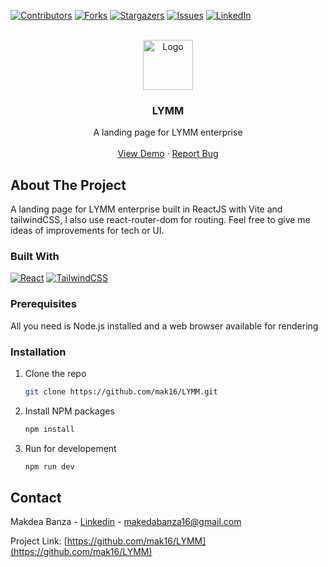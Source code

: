 
[![Contributors][contributors-shield]][contributors-url]
[![Forks][forks-shield]][forks-url]
[![Stargazers][stars-shield]][stars-url]
[![Issues][issues-shield]][issues-url]
[![LinkedIn][linkedin-shield]][linkedin-url]


<!-- PROJECT LOGO -->
<br />
<div align="center">
  <a href="https://github.com/mak16/LYMM">
    <img src="https://mak16.github.io/LYMM/assets/logo-4dplT6iu.png" alt="Logo" width="80" height="80">
  </a>

<h3 align="center">LYMM</h3>

  <p align="center">
     A landing page for LYMM enterprise
    <br />
    <br />
    <a href="https://mak16.github.io/LYMM/">View Demo</a>
    ·
    <a href="https://github.com/mak16/LYMM/issues">Report Bug</a>
  </p>
</div>


<!-- ABOUT THE PROJECT -->
## About The Project

A landing page for LYMM enterprise built in ReactJS with Vite and tailwindCSS, I also use react-router-dom for routing. Feel free to give me ideas of improvements for tech or UI.


### Built With

[![React][React.js]][React-url] 
[![TailwindCSS][TailwindCSS]][Tailwindcss-url]

### Prerequisites

All you need is Node.js installed and a web browser available for rendering


### Installation

1. Clone the repo
   ```sh
   git clone https://github.com/mak16/LYMM.git
   ```
2. Install NPM packages
   ```sh
   npm install
   ```
4. Run for developement
   ```sh
   npm run dev
   ```

<!-- CONTACT -->
## Contact

Makdea Banza - [Linkedin](https://www.linkedin.com/in/makeda-banza-ba33b9248/) - 
makedabanza16@gmail.com

Project Link: [https://github.com/mak16/LYMM](https://github.com/mak16/LYMM)


<!-- MARKDOWN LINKS & IMAGES -->
<!-- https://www.markdownguide.org/basic-syntax/#reference-style-links -->
[contributors-shield]: https://img.shields.io/github/contributors/mak16/LYMM.svg?style=for-the-badge
[contributors-url]: https://github.com/mak16/LYMM/graphs/contributors
[forks-shield]: https://img.shields.io/github/forks/mak16/LYMM.svg?style=for-the-badge
[forks-url]: https://github.com/mak16/LYMM/network/members
[stars-shield]: https://img.shields.io/github/stars/mak16/LYMM.svg?style=for-the-badge
[stars-url]: https://github.com/mak16/LYMM/stargazers
[issues-shield]: https://img.shields.io/github/issues/mak16/LYMM.svg?style=for-the-badge
[issues-url]: https://github.com/github_username/repo_name/issues
[license-shield]: https://img.shields.io/github/license/github_username/repo_name.svg?style=for-the-badge
[license-url]: https://github.com/github_username/repo_name/blob/master/LICENSE.txt
[linkedin-shield]: https://img.shields.io/badge/-LinkedIn-black.svg?style=for-the-badge&logo=linkedin&colorB=555
[linkedin-url]: https://www.linkedin.com/in/makeda-banza-ba33b9248
[product-screenshot]: images/screenshot.png
[Next.js]: https://img.shields.io/badge/next.js-000000?style=for-the-badge&logo=nextdotjs&logoColor=white
[Next-url]: https://nextjs.org/
[React.js]: https://img.shields.io/badge/React-20232A?style=for-the-badge&logo=react&logoColor=61DAFB
[React-url]: https://reactjs.org/
[TailwindCSS]: https://img.shields.io/badge/Tailwind_CSS-blueviolet.svg?style=for-the-badge&logo=tailwind-css
[Tailwindcss-url]: https://tailwindcss.com/
[Vite]: https://img.shields.io/badge/Vite-646CFF.svg?style=for-the-badge&logo=vite
[vite-url]: https://vitejs.dev/

[Vue.js]: https://img.shields.io/badge/Vue.js-35495E?style=for-the-badge&logo=vuedotjs&logoColor=4FC08D
[Vue-url]: https://vuejs.org/
[Angular.io]: https://img.shields.io/badge/Angular-DD0031?style=for-the-badge&logo=angular&logoColor=white
[Angular-url]: https://angular.io/
[Svelte.dev]: https://img.shields.io/badge/Svelte-4A4A55?style=for-the-badge&logo=svelte&logoColor=FF3E00
[Svelte-url]: https://svelte.dev/
[Laravel.com]: https://img.shields.io/badge/Laravel-FF2D20?style=for-the-badge&logo=laravel&logoColor=white
[Laravel-url]: https://laravel.com
[Bootstrap.com]: https://img.shields.io/badge/Bootstrap-563D7C?style=for-the-badge&logo=bootstrap&logoColor=white
[Bootstrap-url]: https://getbootstrap.com
[JQuery.com]: https://img.shields.io/badge/jQuery-0769AD?style=for-the-badge&logo=jquery&logoColor=white
[JQuery-url]: https://jquery.com 
  